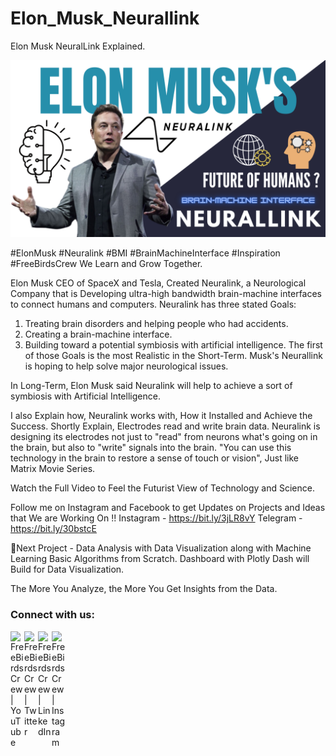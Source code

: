 # Elon_Musk_Neurallink
Elon Musk NeuralLink Explained.

![Screenshot](ELONMUSK.png)

#ElonMusk #Neuralink #BMI #BrainMachineInterface #Inspiration #FreeBirdsCrew
We Learn and Grow Together.

Elon Musk CEO of SpaceX and Tesla, Created Neuralink, a Neurological Company that is Developing ultra-high bandwidth brain-machine interfaces to connect humans and computers.
Neuralink has three stated Goals: 
1. Treating brain disorders and helping people who had accidents.
2. Creating a brain-machine interface.
3. Building toward a potential symbiosis with artificial intelligence. 
The first of those Goals is the most Realistic in the Short-Term.
Musk's Neurallink is hoping to help solve major neurological issues. 

In Long-Term, Elon Musk said Neuralink will help to achieve a sort of symbiosis with Artificial Intelligence.

I also Explain how, Neuralink works with, How it Installed and Achieve the Success.
Shortly Explain, Electrodes read and write brain data. Neuralink is designing its electrodes not just to "read" from neurons what's going on in the brain, but also to "write" signals into the brain. "You can use this technology in the brain to restore a sense of touch or vision", Just like Matrix Movie Series.

Watch the Full Video to Feel the Futurist View of Technology and Science.

Follow me on Instagram and Facebook to get Updates on Projects and Ideas that We are Working On !!
Instagram - https://bit.ly/3jLR8vY
Telegram - https://bit.ly/30bstcE

🔴Next Project - Data Analysis with Data Visualization along with Machine Learning Basic Algorithms from Scratch. Dashboard with Plotly Dash will Build for Data Visualization.

The More You Analyze, the More You Get Insights from the Data.
<br />
### Connect with us:

[<img align="left" alt="FreeBirds Crew | YouTube" width="22px" src="https://cdn.jsdelivr.net/npm/simple-icons@v3/icons/youtube.svg" />](https://www.youtube.com/channel/UC4RZP6hNT5gMlWCm0NDzUWg?view_as=subscriber?sub_confirmation=1)
[<img align="left" alt="FreeBirds Crew | Twitter" width="22px" src="https://cdn.jsdelivr.net/npm/simple-icons@v3/icons/twitter.svg" />](https://twitter.com/CrewFreebirds)
[<img align="left" alt="FreeBirds Crew | LinkedIn" width="22px" src="https://cdn.jsdelivr.net/npm/simple-icons@v3/icons/linkedin.svg" />](https://www.linkedin.com/in/simranjeet-singh-ab8071153/)
[<img align="left" alt="FreeBirds Crew | Instagram" width="22px" src="https://cdn.jsdelivr.net/npm/simple-icons@v3/icons/instagram.svg" />](https://www.instagram.com/freebirdscrew/)
